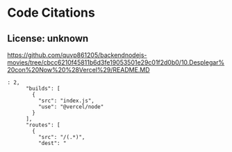 # Code Citations

## License: unknown
https://github.com/quvp861205/backendnodejs-movies/tree/cbcc6210f45811b6d3fe19053501e29c01f2d0b0/10.Desplegar%20con%20Now%20%28Vercel%29/README.MD

```
: 2,
      "builds": [
        {
          "src": "index.js",
          "use": "@vercel/node"
        }
      ],
      "routes": [
        {
          "src": "/(.*)",
          "dest": "
```

